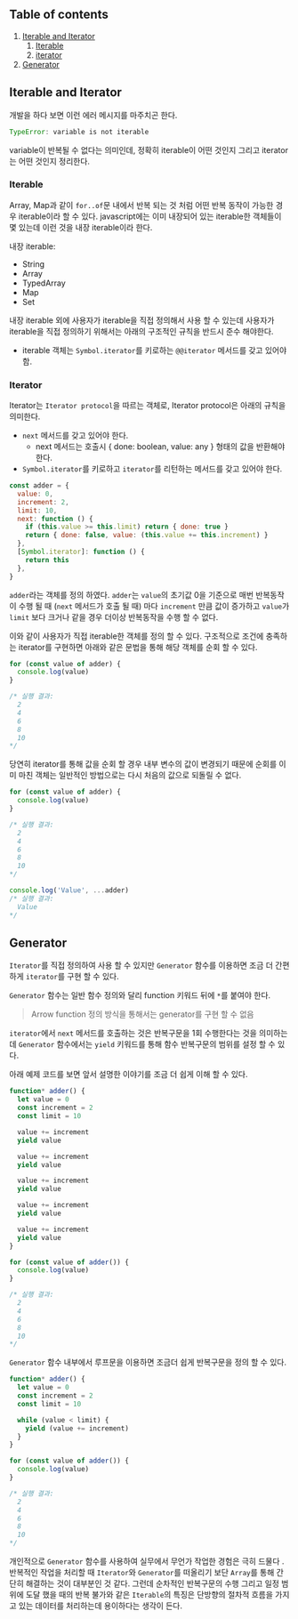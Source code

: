 ## Table of contents

1. [Iterable and Iterator](#iterable-and-iterator)
   1. [Iterable](#iterable)
   1. [iterator](#iterator)
1. [Generator](#generator)

## Iterable and Iterator

개발을 하다 보면 이런 에러 메시지를 마주치곤 한다.

```javascript
TypeError: variable is not iterable
```

variable이 반복될 수 없다는 의미인데, 정확히 iterable이 어떤 것인지 그리고 iterator는 어떤 것인지 정리한다.

### Iterable

Array, Map과 같이 `for..of`문 내에서 반복 되는 것 처럼 어떤 반복 동작이 가능한 경우 iterable이라 할 수 있다. javascript에는 이미 내장되어 있는 iterable한 객체들이 몇 있는데 이런 것을 내장 iterable이라 한다.

내장 iterable:

- String
- Array
- TypedArray
- Map
- Set

내장 iterable 외에 사용자가 iterable을 직접 정의해서 사용 할 수 있는데 사용자가 iterable을 직접 정의하기 위해서는 아래의 구조적인 규칙을 반드시 준수 해야한다.

- iterable 객체는 `Symbol.iterator`를 키로하는 `@@iterator` 메서드를 갖고 있어야 함.

### Iterator

Iterator는 `Iterator protocol`을 따르는 객체로, Iterator protocol은 아래의 규칙을 의미한다.

- `next` 메서드를 갖고 있어야 한다.
  - next 메서드는 호출시 { done: boolean, value: any } 형태의 값을 반환해야 한다.
- `Symbol.iterator`를 키로하고 `iterator`를 리턴하는 메서드를 갖고 있어야 한다.

```javascript
const adder = {
  value: 0,
  increment: 2,
  limit: 10,
  next: function () {
    if (this.value >= this.limit) return { done: true }
    return { done: false, value: (this.value += this.increment) }
  },
  [Symbol.iterator]: function () {
    return this
  },
}
```

`adder`라는 객체를 정의 하였다. `adder`는 `value`의 초기값 0을 기준으로 매번 반복동작이 수행 될 때 (`next` 메서드가 호출 될 때) 마다 `increment` 만큼 값이 증가하고 `value`가 `limit` 보다 크거나 같을 경우 더이상 반복동작을 수행 할 수 없다.

이와 같이 사용자가 직접 iterable한 객체를 정의 할 수 있다. 구조적으로 조건에 충족하는 iterator를 구현하면 아래와 같은 문법을 통해 해당 객체를 순회 할 수 있다.

```javascript
for (const value of adder) {
  console.log(value)
}

/* 실행 결과:
  2
  4
  6
  8
  10
*/
```

당연히 iterator를 통해 값을 순회 할 경우 내부 변수의 값이 변경되기 때문에 순회를 이미 마친 객체는 일반적인 방법으로는 다시 처음의 값으로 되돌릴 수 없다.

```javascript
for (const value of adder) {
  console.log(value)
}

/* 실행 결과:
  2
  4
  6
  8
  10
*/

console.log('Value', ...adder)
/* 실행 결과:  
  Value
*/
```

## Generator

`Iterator`를 직접 정의하여 사용 할 수 있지만 `Generator` 함수를 이용하면 조금 더 간편하게 `iterator`를 구현 할 수 있다.

`Generator` 함수는 일반 함수 정의와 달리 function 키워드 뒤에 `*`를 붙여야 한다.

> Arrow function 정의 방식을 통해서는 generator를 구현 할 수 없음

`iterator`에서 `next` 메서드를 호출하는 것은 반복구문을 1회 수행한다는 것을 의미하는데 `Generator` 함수에서는 `yield` 키워드를 통해 함수 반복구문의 범위를 설정 할 수 있다.

아래 예제 코드를 보면 앞서 설명한 이야기를 조금 더 쉽게 이해 할 수 있다.

```javascript
function* adder() {
  let value = 0
  const increment = 2
  const limit = 10

  value += increment
  yield value

  value += increment
  yield value

  value += increment
  yield value

  value += increment
  yield value

  value += increment
  yield value
}

for (const value of adder()) {
  console.log(value)
}

/* 실행 결과:
  2
  4
  6
  8
  10
*/
```

`Generator` 함수 내부에서 루프문을 이용하면 조금더 쉽게 반복구문을 정의 할 수 있다.

```javascript
function* adder() {
  let value = 0
  const increment = 2
  const limit = 10

  while (value < limit) {
    yield (value += increment)
  }
}

for (const value of adder()) {
  console.log(value)
}

/* 실행 결과:
  2
  4
  6
  8
  10
*/
```

개인적으로 `Generator` 함수를 사용하여 실무에서 무언가 작업한 경험은 극히 드물다 . 반복적인 작업을 처리할 때 `Iterator`와 `Generator`를 떠올리기 보단 `Array`를 통해 간단히 해결하는 것이 대부분인 것 같다. 그런데 순차적인 반복구문의 수행 그리고 일정 범위에 도달 했을 때의 반복 불가와 같은 `Iterable`의 특징은 단방향의 절차적 흐름을 가지고 있는 데이터를 처리하는데 용이하다는 생각이 든다.
